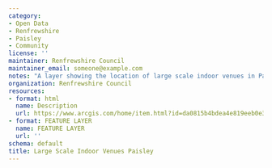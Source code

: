 ```yaml
---
category:
- Open Data
- Renfrewshire
- Paisley
- Community
license: ''
maintainer: Renfrewshire Council
maintainer_email: someone@example.com
notes: "A layer showing the location of large scale indoor venues in Paisley.\_"
organization: Renfrewshire Council
resources:
- format: html
  name: Description
  url: https://www.arcgis.com/home/item.html?id=da0815b4bdea4e819eeb0e3cceda635c
- format: FEATURE LAYER
  name: FEATURE LAYER
  url: ''
schema: default
title: Large Scale Indoor Venues Paisley
---
```

